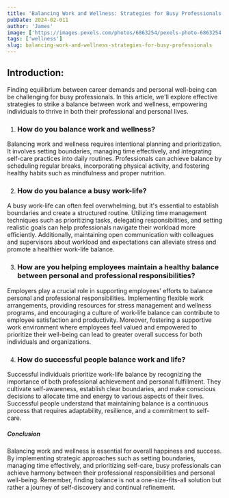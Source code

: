 ```yaml
---
title: 'Balancing Work and Wellness: Strategies for Busy Professionals'
pubDate: 2024-02-011
author: 'James'
image: ['https://images.pexels.com/photos/6863254/pexels-photo-6863254.jpeg?auto=compress&cs=tinysrgb&w=1260&h=750&dpr=1']
tags: ['wellness']
slug: balancing-work-and-wellness-strategies-for-busy-professionals
---
```



## Introduction:
Finding equilibrium between career demands and personal well-being can be challenging for busy professionals. In this article, we'll explore effective strategies to strike a balance between work and wellness, empowering individuals to thrive in both their professional and personal lives.

1. ### How do you balance work and wellness?
Balancing work and wellness requires intentional planning and prioritization. It involves setting boundaries, managing time effectively, and integrating self-care practices into daily routines. Professionals can achieve balance by scheduling regular breaks, incorporating physical activity, and fostering healthy habits such as mindfulness and proper nutrition.

2. ### How do you balance a busy work-life?
A busy work-life can often feel overwhelming, but it's essential to establish boundaries and create a structured routine. Utilizing time management techniques such as prioritizing tasks, delegating responsibilities, and setting realistic goals can help professionals navigate their workload more efficiently. Additionally, maintaining open communication with colleagues and supervisors about workload and expectations can alleviate stress and promote a healthier work-life balance.

3. ### How are you helping employees maintain a healthy balance between personal and professional responsibilities?
Employers play a crucial role in supporting employees' efforts to balance personal and professional responsibilities. Implementing flexible work arrangements, providing resources for stress management and wellness programs, and encouraging a culture of work-life balance can contribute to employee satisfaction and productivity. Moreover, fostering a supportive work environment where employees feel valued and empowered to prioritize their well-being can lead to greater overall success for both individuals and organizations.

4. ### How do successful people balance work and life?
Successful individuals prioritize work-life balance by recognizing the importance of both professional achievement and personal fulfillment. They cultivate self-awareness, establish clear boundaries, and make conscious decisions to allocate time and energy to various aspects of their lives. Successful people understand that maintaining balance is a continuous process that requires adaptability, resilience, and a commitment to self-care.

##### Conclusion
Balancing work and wellness is essential for overall happiness and success. By implementing strategic approaches such as setting boundaries, managing time effectively, and prioritizing self-care, busy professionals can achieve harmony between their professional responsibilities and personal well-being. Remember, finding balance is not a one-size-fits-all solution but rather a journey of self-discovery and continual refinement.